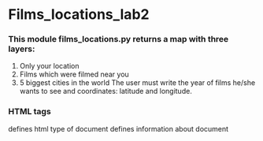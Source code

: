 # Films_locations_lab2
### This module films_locations.py returns a map with three layers:
1)	Only your location
2)	Films which were filmed near you
3)	5 biggest cities in the world
The user must write the year of films he/she wants to see and coordinates: latitude and longitude.

 
### HTML tags
<!DOCTYPE html> defines html type of document 
<head> defines information about document
<script> defines the script and links of document
<link> connection with document
<style> defines the style of the document
<meta> provides metadata about the HTML document
<div> defines a division or a section
 
### The example of module work
![](

The map gives us information about given location, shows it on the map. Also, it shows the nearest films which were filmed in given year. On the third layer we can see 5 biggest cities in the world on the map.

